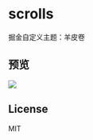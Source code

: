 # scrolls

  掘金自定义主题：羊皮卷

## 预览

![](https://raw.githubusercontent.com/daodaolee/juejin-markdown-theme-scrolls-light/main/thumbnail.png)

## License

MIT


